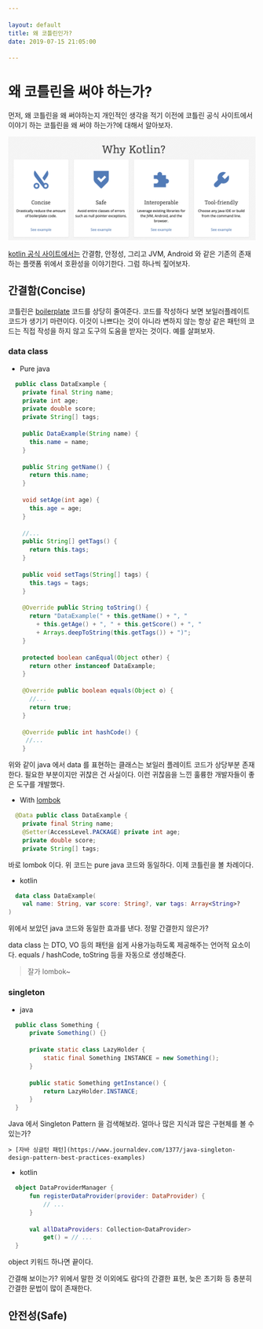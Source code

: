 ```yaml
---

layout: default
title: 왜 코틀린인가?
date: 2019-07-15 21:05:00

---
```


# 왜 코틀린을 써야 하는가? 

먼저, 왜 코틀린을 왜 써야하는지 개인적인 생각을 적기 이전에 코틀린 공식 사이트에서 이야기 하는 코틀린을 왜 써야 하는가?에 대해서 알아보자. 

![](kotlinadvantage.png)

[kotlin 공식 사이트에서는](https://kotlinlang.org/) 간결함, 안정성, 그리고 JVM, Android 와 같은 기존의 존재하는 플랫폼 위에서 호환성을 이야기한다. 
그럼 하나씩 짚어보자. 

## 간결함(Concise)

코틀린은 [boilerplate]([https://ko.wikipedia.org/wiki/%EC%83%81%EC%9A%A9%EA%B5%AC_%EC%BD%94%EB%93%9C](https://ko.wikipedia.org/wiki/상용구_코드)) 코드를 상당히 줄여준다. 코드를 작성하다 보면 보일러플레이트 코드가 생기기 마련이다. 이것이 나쁘다는 것이 아니라 변하지 않는 항상 같은 패턴의 코드는 직접 작성을 하지 않고 도구의 도움을 받자는 것이다. 
예를 살펴보자. 

### data class

- Pure java

```java
  public class DataExample {
    private final String name;
    private int age;
    private double score;
    private String[] tags;
    
    public DataExample(String name) {
      this.name = name;
    }
    
    public String getName() {
      return this.name;
    }
    
    void setAge(int age) {
      this.age = age;
    }
    
    //... 
    public String[] getTags() {
      return this.tags;
    }
    
    public void setTags(String[] tags) {
      this.tags = tags;
    }
    
    @Override public String toString() {
      return "DataExample(" + this.getName() + ", " 
        + this.getAge() + ", " + this.getScore() + ", " 
        + Arrays.deepToString(this.getTags()) + ")";
    }
    
    protected boolean canEqual(Object other) {
      return other instanceof DataExample;
    }
    
    @Override public boolean equals(Object o) {
      //...
      return true;
    }
    
    @Override public int hashCode() {
     //...
    }
```

  위와 같이 java 에서 data 를 표현하는 클래스는 보일러 플레이트 코드가 상당부분 존재한다. 
  필요한 부분이지만 귀찮은 건 사실이다. 이런 귀찮음을 느낀 훌륭한 개발자들이 좋은 도구를 개발했다. 

- With [lombok](https://objectcomputing.com/resources/publications/sett/january-2010-reducing-boilerplate-code-with-project-lombok)

```java
  @Data public class DataExample {
    private final String name;
    @Setter(AccessLevel.PACKAGE) private int age;
    private double score;
    private String[] tags;
```

  바로 lombok 이다. 위 코드는 pure java 코드와 동일하다. 
  이제 코틀린을 볼 차례이다. 

- kotlin

```kotlin
  data class DataExample(
    val name: String, var score: String?, var tags: Array<String>?
)
```
  
위에서 보았던 java 코드와 동일한 효과를 낸다. 
  정말 간결한지 않은가?
  
  data class 는 DTO, VO 등의 패턴을 쉽게 사용가능하도록 제공해주는 언어적 요소이다.
    equals / hashCode, toString 등을 자동으로 생성해준다.
  
  > 잘가 lombok~

### singleton

- java

```java
  public class Something {
      private Something() {}
  
      private static class LazyHolder {
          static final Something INSTANCE = new Something();
      }
  
      public static Something getInstance() {
          return LazyHolder.INSTANCE;
      }
  }
```

  Java 에서 Singleton Pattern 을 검색해보라. 얼마나 많은 지식과 많은 구현체를 볼 수 있는가? 

    > [자바 싱글턴 패턴](https://www.journaldev.com/1377/java-singleton-design-pattern-best-practices-examples)

- kotlin

```kotlin
  object DataProviderManager {
      fun registerDataProvider(provider: DataProvider) {
          // ...
      }
  
      val allDataProviders: Collection<DataProvider>
          get() = // ...
  }
```

  object 키워드 하나면 끝이다. 

  간결해 보이는가? 위에서 말한 것 이외에도 람다의 간결한 표현, 늦은 초기화 등 충분히 간결한 문법이 많이 존재한다. 

## 안전성(Safe)